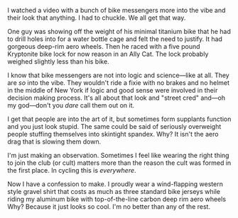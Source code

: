 I watched a video with a bunch of bike messengers more into the vibe and their look that anything. I had to chuckle. We all get that way.

One guy was showing off the weight of his minimal titanium bike that he had to drill holes into for a water bottle cage and felt the need to justify. It had gorgeous deep-rim aero wheels. Then he raced with a five pound Kryptonite bike lock for now reason in an Ally Cat. The lock probably weighed slightly less than his bike.

I know that bike messengers are not into logic and science—like at all. They are _so_ into the vibe. They wouldn't ride a fixie with no brakes and no helmet in the middle of New York if logic and good sense were involved in their decision making process. It's all about that look and "street cred" and—oh my god—don't you _dare_ call them out on it.

I get that people are into the art of it, but sometimes form supplants function and you just look stupid. The same could be said of seriously overweight people stuffing themselves into skintight spandex. Why? It isn't the aero drag that is slowing them down.

I'm just making an observation. Sometimes I feel like wearing the right thing to join the club (or cult) matters more than the reason the cult was formed in the first place. In cycling this is _everywhere_.

Now I have a confession to make. I proudly wear a wind-flapping western style gravel shirt that costs as much as three standard bike jerseys while riding my aluminum bike with top-of-the-line carbon deep rim aero wheels Why? Because it just looks so cool. I'm no better than any of the rest.